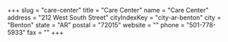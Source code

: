 +++
slug = "care-center"
title = "Care Center"
name = "Care Center"
address = "212 West South Street"
cityIndexKey = "city-ar-benton"
city = "Benton"
state = "AR"
postal = "72015"
website = ""
phone = "501-778-5933"
fax = ""
+++
